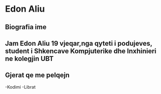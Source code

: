 # Edon Aliu
## Biografia ime

## Jam Edon Aliu 19 vjeqar,nga qyteti i podujeves, student i Shkencave Kompjuterike dhe Inxhinieri ne kolegjin UBT

## Gjerat qe me pelqejn
-Kodimi
-Librat

